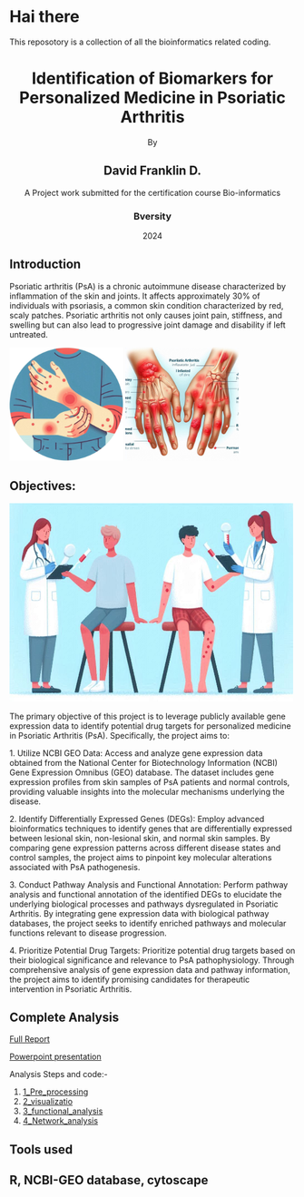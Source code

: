 # Hai there
This reposotory is a collection of all the bioinformatics related coding.<br>

<div style="text-align: center;">
  <h1>Identification of Biomarkers for Personalized Medicine in Psoriatic Arthritis</h1>
  <p>By</p>
  <h2>David Franklin D.</h2>
  <p>A Project work submitted for the certification course Bio-informatics</p>
  <h3>Bversity</h3>
  <p>2024</p>
</div>

## Introduction
<p>Psoriatic arthritis (PsA) is a chronic autoimmune disease characterized by
inflammation of the skin and joints. It affects approximately 30% of individuals with
psoriasis, a common skin condition characterized by red, scaly patches. Psoriatic
arthritis not only causes joint pain, stiffness, and swelling but can also lead to
progressive joint damage and disability if left untreated.</p>

<img src="Bversity_project/attachments/PsA_hands.png" alt="Description" width="200" height="200"> <img src="Bversity_project/attachments/jointsPsA.png" alt="Description" width="200" height="200">



## Objectives:
<img src="Bversity_project/attachments/PsA_patient_observation.png" alt="Description" width="500" height="350">
<p>The primary objective of this project is to leverage publicly available gene
expression data to identify potential drug targets for personalized medicine in
Psoriatic Arthritis (PsA). Specifically, the project aims to:</p>
<p>1. Utilize NCBI GEO Data: Access and analyze gene expression data obtained
from the National Center for Biotechnology Information (NCBI) Gene Expression
Omnibus (GEO) database. The dataset includes gene expression profiles from skin
samples of PsA patients and normal controls, providing valuable insights into the
molecular mechanisms underlying the disease.</p>
<p>2. Identify Differentially Expressed Genes (DEGs): Employ advanced
bioinformatics techniques to identify genes that are differentially expressed between
lesional skin, non-lesional skin, and normal skin samples. By comparing gene
expression patterns across different disease states and control samples, the project
aims to pinpoint key molecular alterations associated with PsA pathogenesis.</p>
<p>3. Conduct Pathway Analysis and Functional Annotation: Perform pathway
analysis and functional annotation of the identified DEGs to elucidate the underlying
biological processes and pathways dysregulated in Psoriatic Arthritis. By integrating
gene expression data with biological pathway databases, the project seeks to identify
enriched pathways and molecular functions relevant to disease progression.</p>
<p>4. Prioritize Potential Drug Targets: Prioritize potential drug targets based on
their biological significance and relevance to PsA pathophysiology. Through
comprehensive analysis of gene expression data and pathway information, the project
aims to identify promising candidates for therapeutic intervention in Psoriatic
Arthritis.</p>

## Complete Analysis

[Full Report](Bversity_project/(David_Franklin)_Batch#1_Bioinformatics_Placement_(Project_Report).pdf)

[Powerpoint presentation](Bversity_project/(David_Franklin)_Batch#1_Bioinformatics_Placement_Program_Presentation.pptx)

Analysis Steps and code:-
1. [1_Pre_processing](Bversity_project/1_Pre_processing.md)
2. [2_visualizatio](Bversity_project/2_visualization.md)
3. [3_functional_analysis](Bversity_project/3_functional_analysis_&_.md)
4. [4_Network_analysis](Bversity_project/4_Network_analysis.md)

## Tools used 
R, NCBI-GEO database, cytoscape
---